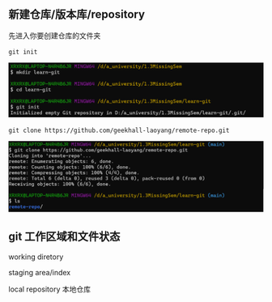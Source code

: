 ## 新建仓库/版本库/repository
先进入你要创建仓库的文件夹
```
git init
```
![alt text](image.png)
``` 
git clone https://github.com/geekhall-laoyang/remote-repo.git

```
![alt text](image-1.png)
## git 工作区域和文件状态
working diretory

staging area/index

local repository 本地仓库